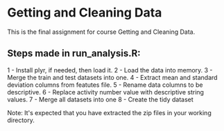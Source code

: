# Getting and Cleaning Data

This is the final assignment for course Getting and Cleaning Data.

## Steps made in run_analysis.R:
1 - Install plyr, if needed, then load it.
2 - Load the data into memory.
3 - Merge the train and test datasets into one.
4 - Extract mean and standard deviation columns from featutes file.
5 - Rename data columns to be descriptive.
6 - Replace activity number value with descriptive string values.
7 - Merge all datasets into one
8 - Create the tidy dataset

Note: It's expected that you have extracted the zip files in your working directory.